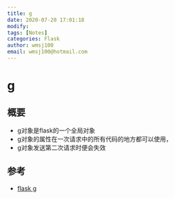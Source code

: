 ```yaml
---
title: g
date: 2020-07-20 17:01:18
modify: 
tags: [Notes]
categories: Flask
author: wmsj100
email: wmsj100@hotmail.com
---
```


# g

## 概要

- g对象是flask的一个全局对象
- g对象的属性在一次请求中的所有代码的地方都可以使用，
- g对象发送第二次请求时便会失效

## 参考

- [flask g](https://blog.csdn.net/qq_25212845/article/details/94593860)
